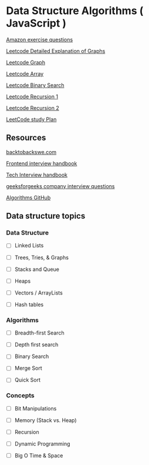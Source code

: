 # Data Structure Algorithms ( JavaScript )

[Amazon exercise questions](https://leetcode.com/problemset/all/?sorting=W3sic29ydE9yZGVyIjoiQVNDRU5ESU5HIiwib3JkZXJCeSI6IkRJRkZJQ1VMVFkifV0%3D&page=1)


[Leetcode Detailed Explanation of Graphs](https://leetcode.com/discuss/study-guide/1398371/new-learning-resource-for-premium-users-detailed-explanation-of-graph)

[Leetcode Graph](https://leetcode.com/explore/learn/card/graph/)

[Leetcode Array](https://leetcode.com/explore/learn/card/fun-with-arrays/)

[Leetcode Binary Search](https://leetcode.com/explore/learn/card/binary-search/)

[Leetcode Recursion 1](https://leetcode.com/explore/learn/card/recursion-i/)


[Leetcode Recursion 2](https://leetcode.com/explore/learn/card/recursion-ii/)


[LeetCode study Plan](https://leetcode.com/discuss/study-guide/1422121/introducing-new-feature-study-plan)

## Resources
[backtobackswe.com](https://backtobackswe.com/platform/content)

[Frontend interview handbook](https://github.com/yangshun/front-end-interview-handbook)

[Tech Interview handbook](https://techinterviewhandbook.org/algorithms/algorithms-introduction/)


[geeksforgeeks company interview questions](https://www.geeksforgeeks.org/must-coding-questions-company-wise/)

[Algorithms GitHub](https://github.com/williamfiset/algorithms)

## Data structure topics 

### Data Structure 
- [ ] Linked Lists 
- [ ] Trees, Tries, & Graphs 
- [ ] Stacks and Queue 
- [ ] Heaps 
- [ ] Vectors / ArrayLists
- [ ] Hash tables 


### Algorithms 
- [ ] Breadth-first Search
- [ ] Depth first search 
- [ ] Binary Search
- [ ] Merge Sort
- [ ] Quick Sort


### Concepts
- [ ] Bit Manipulations 
- [ ] Memory (Stack vs. Heap)
- [ ] Recursion 
- [ ] Dynamic Programming 
- [ ] Big O Time & Space 




